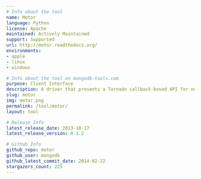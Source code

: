 ```yaml
---
# Info about the tool
name: Motor
language: Python
license: Apache
maintained: Actively Maintained
support: Supported
url: http://motor.readthedocs.org/
environments:
- apple
- linux
- windows

# Info about the tool on mongodb-tools.com
purpose: Client Interface
description: A driver that presents a Tornado callback-based API for non-blocking access to MongoDB.
slug: motor
img: motor.png
permalink: /tool/motor/
layout: tool

# Release Info
latest_release_date: 2013-10-17
latest_release_version: 0.1.2

# Github Info
github_repo: motor
github_user: mongodb
github_latest_commit_date: 2014-02-22
stargazers_count: 225
---
```


